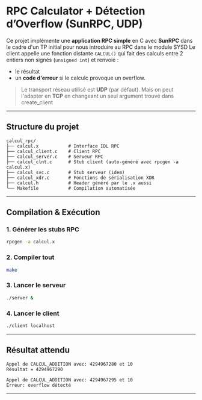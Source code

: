 # RPC Calculator + Détection d’Overflow (SunRPC, UDP)

Ce projet implémente une **application RPC simple** en C avec **SunRPC** dans le cadre d'un TP initial pour nous introduire au RPC dans le module SYSD
Le client appelle une fonction distante `CALCUL()` qui fait des calculs entre 2 entiers non signés (`unsigned int`) et renvoie :
* le résultat
* un **code d'erreur** si le calculc provoque un overflow.

> Le transport réseau utilisé est **UDP** (par défaut). Mais on peut l'adapter en **TCP** en changeant un seul argument trouvé dans create_client

---

## Structure du projet

```
calcul_rpc/
├── calcul.x           # Interface IDL RPC
├── calcul_client.c    # Client RPC
├── calcul_server.c    # Serveur RPC
├── calcul_clnt.c      # Stub client (auto-généré avec rpcgen -a calcul.x)
├── calcul_svc.c       # Stub serveur (idem)
├── calcul_xdr.c       # Fonctions de sérialisation XDR
├── calcul.h           # Header généré par le .x aussi 
└── Makefile           # Compilation automatisée
```

---

## Compilation & Exécution

### 1. Générer les stubs RPC

```bash
rpcgen -a calcul.x
```

### 2. Compiler tout

```bash
make
```

### 3. Lancer le serveur

```bash
./server &
```

### 4. Lancer le client

```bash
./client localhost
```

---

## Résultat attendu

```text
Appel de CALCUL_ADDITION avec: 4294967280 et 10
Résultat = 4294967290

Appel de CALCUL_ADDITION avec: 4294967295 et 10
Erreur: overflow détecté
```

---
